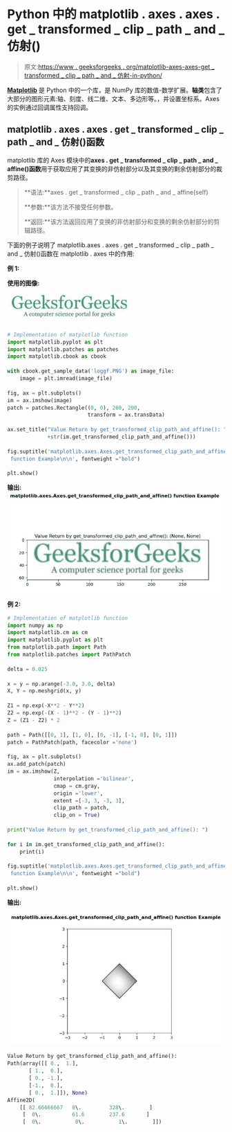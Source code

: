 # Python 中的 matplotlib . axes . axes . get _ transformed _ clip _ path _ and _ 仿射()

> 原文:[https://www . geeksforgeeks . org/matplotlib-axes-axes-get _ transformed _ clip _ path _ and _ 仿射-in-python/](https://www.geeksforgeeks.org/matplotlib-axes-axes-get_transformed_clip_path_and_affine-in-python/)

**[Matplotlib](https://www.geeksforgeeks.org/python-introduction-matplotlib/)** 是 Python 中的一个库，是 NumPy 库的数值-数学扩展。**轴类**包含了大部分的图形元素:轴、刻度、线二维、文本、多边形等。，并设置坐标系。Axes 的实例通过回调属性支持回调。

## matplotlib . axes . axes . get _ transformed _ clip _ path _ and _ 仿射()函数

matplotlib 库的 Axes 模块中的**axes . get _ transformed _ clip _ path _ and _ affine()函数**用于获取应用了其变换的非仿射部分以及其变换的剩余仿射部分的裁剪路径。

> **语法:**axes . get _ transformed _ clip _ path _ and _ affine(self)
> 
> **参数:**该方法不接受任何参数。
> 
> **返回:**该方法返回应用了变换的非仿射部分和变换的剩余仿射部分的剪辑路径。

下面的例子说明了 matplotlib.axes . axes . get _ transformed _ clip _ path _ and _ 仿射()函数在 matplotlib . axes 中的作用:

**例 1:**

**使用的图像:**

![geek-12](img/d2c81bfaea50c705888549c86e23cf3e.png)

```py
# Implementation of matplotlib function
import matplotlib.pyplot as plt
import matplotlib.patches as patches
import matplotlib.cbook as cbook

with cbook.get_sample_data('loggf.PNG') as image_file:
    image = plt.imread(image_file)

fig, ax = plt.subplots()
im = ax.imshow(image)
patch = patches.Rectangle((0, 0), 260, 200, 
                          transform = ax.transData)

ax.set_title("Value Return by get_transformed_clip_path_and_affine(): "
             +str(im.get_transformed_clip_path_and_affine()))

fig.suptitle('matplotlib.axes.Axes.get_transformed_clip_path_and_affine()\
 function Example\n\n', fontweight ="bold")

plt.show()
```

**输出:**
![](img/a11b4a2e61a34e33d4785e781e1a4a75.png)

**例 2:**

```py
# Implementation of matplotlib function
import numpy as np
import matplotlib.cm as cm
import matplotlib.pyplot as plt
from matplotlib.path import Path
from matplotlib.patches import PathPatch

delta = 0.025

x = y = np.arange(-3.0, 3.0, delta)
X, Y = np.meshgrid(x, y)

Z1 = np.exp(-X**2 - Y**2)
Z2 = np.exp(-(X - 1)**2 - (Y - 1)**2)
Z = (Z1 - Z2) * 2

path = Path([[0, 1], [1, 0], [0, -1], [-1, 0], [0, 1]])
patch = PathPatch(path, facecolor ='none')

fig, ax = plt.subplots()
ax.add_patch(patch)
im = ax.imshow(Z,
               interpolation ='bilinear', 
               cmap = cm.gray,
               origin ='lower',
               extent =[-3, 3, -3, 3],
               clip_path = patch,
               clip_on = True)

print("Value Return by get_transformed_clip_path_and_affine(): ")

for i in im.get_transformed_clip_path_and_affine():
    print(i)

fig.suptitle('matplotlib.axes.Axes.get_transformed_clip_path_and_affine()\
 function Example\n\n', fontweight ="bold")

plt.show()
```

**输出:**

![](img/0e9de8600278505df464d2a4b43e6926.png)

```py
Value Return by get_transformed_clip_path_and_affine(): 
Path(array([[ 0.,  1.],
       [ 1.,  0.],
       [ 0., -1.],
       [-1.,  0.],
       [ 0.,  1.]]), None)
Affine2D(
    [[ 82.66666667   0\.         328\.        ]
     [  0\.          61.6        237.6       ]
     [  0\.           0\.           1\.        ]])

```